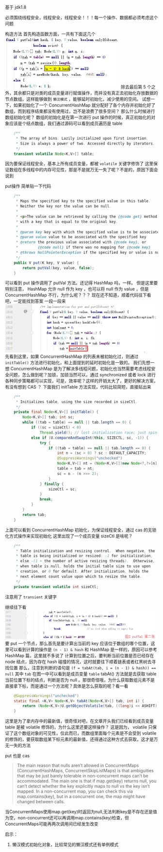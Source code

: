 
基于 jdk1.8

必须围绕线程安全，线程安全，线程安全！！！每一个操作、数据都必须考虑这个问题

构造方法
首先构造函数方面，一共有下面这几个
![](../../../img/2019120200935.png)
除去最后第 5 个之外，其余都只是对类的成员变量进行赋值操作，而并没有真正去初始化存放数据的节点数组。这样能够做到 `懒汉模式` ，能够延时初始化，减少使用的空间。
试想一下，如果初始化了一个 ConcurrentHashMap 就分配好了各个内存并初始化好了数组，而到程序结束都没有使用过，岂不是浪费了很多空间？
那么什么时候进行数组初始化呢？
数组的初始化是在第一次进行 put 操作的时候，真正初始化的对象应该是个结点数组，我们通过源码可以看到成员遍历是 table
```JAVA
    /**
     * The array of bins. Lazily initialized upon first insertion.
     * Size is always a power of two. Accessed directly by iterators.
     */
    transient volatile Node<K,V>[] table;
```
因为要保证线程安全，基本上所有成员变量，都被 `volatile` 关键字修饰了
这里保证数组在多线程中的内存可见性，那是不是就万无一失了呢？不是的，原因下面会说到

put操作
简单贴一下代码
```JAVA
    /**
     * Maps the specified key to the specified value in this table.
     * Neither the key nor the value can be null.
     *
     * <p>The value can be retrieved by calling the {@code get} method
     * with a key that is equal to the original key.
     *
     * @param key key with which the specified value is to be associated
     * @param value value to be associated with the specified key
     * @return the previous value associated with {@code key}, or
     *         {@code null} if there was no mapping for {@code key}
     * @throws NullPointerException if the specified key or value is null
     */
    public V put(K key, V value) {
        return putVal(key, value, false);
    }
```
可以看到 put 操作调用了 putVal 方法。还记得 HashMap 吗，一样。
但是这里要特别注意， HashMap 允许 null 作为 key ，也可以将 null 作为 value ，但是 ConcurrentHashMap 不行，为什么呢？？？
现在还不知道，顺着代码往下看吧，一定能找到答案
一段一段来
![](../../../img/2019219022023.png)
先看到这里，如果 ConcurrentHashMap 的列表未被初始化过，则通过 `initTable()` 方法进行初始化，和上面提到的延时初始化是一致的。
我们先想一想 ConcurrentHashMap 是为了解决多线程问题，初始化也当然需要考虑线程安全问题，怎么做到呢？加锁，加锁当然可以，通过 synchronized 或者 lock 进行各种同步策略都可以实现，可是，效率呢？这样的开销太大了，更好的解决方案，有没有想到 CAS ？
下面我们 initTable 方法实现，代码比较简短，直接贴出来
```JAVA
    /**
     * Initializes table, using the size recorded in sizeCtl.
     */
    private final Node<K,V>[] initTable() {
        Node<K,V>[] tab; int sc;
        while ((tab = table) == null || tab.length == 0) {
            if ((sc = sizeCtl) < 0)
                Thread.yield(); // lost initialization race; just spin
            else if (U.compareAndSwapInt(this, SIZECTL, sc, -1)) {
                try {
                    if ((tab = table) == null || tab.length == 0) {
                        int n = (sc > 0) ? sc : DEFAULT_CAPACITY;
                        @SuppressWarnings("unchecked")
                        Node<K,V>[] nt = (Node<K,V>[])new Node<?,?>[n];
                        table = tab = nt;
                        sc = n - (n >>> 2);
                    }
                } finally {
                    sizeCtl = sc;
                }
                break;
            }
        }
        return tab;
    }
```
上面可以看到 ConcurrentHashMap 初始化，为保证线程安全，通过 cas 的无锁化方式操作来实现初始化
这里出现了一个成员变量 sizeCtl 是啥呢？
```JAVA
    /**
     * Table initialization and resizing control.  When negative, the
     * table is being initialized or resized: -1 for initialization,
     * else -(1 + the number of active resizing threads).  Otherwise,
     * when table is null, holds the initial table size to use upon
     * creation, or 0 for default. After initialization, holds the
     * next element count value upon which to resize the table.
     */
    private transient volatile int sizeCtl;
```
注意用了 `transient` 关键字

继续往下看
![](../../../img/20190219121046.png)
要 put 一个节点，那么首先是要计算出当前的 key 应该位于数组的哪个位置，这里可以看到计算的操作是 `(n - 1) & hash`
和 HashMap 是一样的，原因可以参考 HashMap 篇，这里就不多说了
计算到位置之后，要判断当前位置是否已经存在 node 结点，因为存在 hash 碰撞的情况，这时就要往下顺着链表或者红黑树去寻找位置
那么，注意到判断的语句是 `(f = tabAt(tab, i = (n - 1) & hash)) == null`
其中 `tab` 在图一中可以看到是成员变量 `table`
tabAt() 方法就是去获取 table 当前位置下标的结点，判断是否为 null 。那很奇怪哦，为什么获取数组元素不是直接拿下标，而是通过一个方法呢？具体是怎么获取的呢？看一看
```JAVA
    @SuppressWarnings("unchecked")
    static final <K,V> Node<K,V> tabAt(Node<K,V>[] tab, int i) {
        return (Node<K,V>)U.getObjectVolatile(tab, ((long)i << ASHIFT) + ABASE);
    }
```
这里是为了拿内存中的最新值，很奇怪对吧，在文章开头我们已经看到成员变量 table 是被 volatile 修饰的，为什么这里还要这样操作？
这是因为， volatile 只保证了这个数组对象的可见性，仅此而已，而数组里面每个元素是不会受到 volatile 的修饰的，要获取数组某下标元素的最新值，还得通过这种方式去获取，这才是万无一失的方法

put 也是 cas


> The main reason that nulls aren’t allowed in ConcurrentMaps
(ConcurrentHashMaps, ConcurrentSkipListMaps) is that
ambiguities that may be just barely tolerable in non-concurrent
maps can’t be accommodated. The main one is that if
map.get(key) returns null, you can’t detect whether the
key explicitly maps to null vs the key isn’t mapped.
In a non-concurrent map, you can check this via map.contains(key),
but in a concurrent one, the map might have changed between calls.

当ConcurrentMaps使用map.get(key)时返回为null,无法判断key是不存在还是值为空，non-concurrent还可以再调用map.contains(key)检查，但ConcurrentMaps可能再两次调用间已经发生改变



启示：
1. 懒汉模式初始化对象，比较常见的懒汉模式还有单例模式